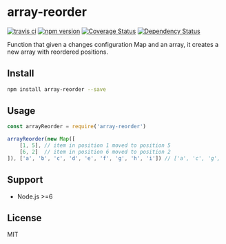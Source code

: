 # array-reorder

[![travis ci][1]][2]
[![npm version][3]][4]
[![Coverage Status][5]][6]
[![Dependency Status][7]][8]

Function that given a changes configuration Map and an array, it creates a new array with reordered positions.

## Install

``` bash
npm install array-reorder --save
```

## Usage

``` JavaScript
const arrayReorder = require('array-reorder')

arrayReorder(new Map([
    [1, 5], // item in position 1 moved to position 5
    [6, 2]  // item in position 6 moved to position 2
]), ['a', 'b', 'c', 'd', 'e', 'f', 'g', 'h', 'i']) // ['a', 'c', 'g', 'd', 'e', 'b', 'f', 'h', 'i']
```

## Support
- Node.js >=6

## License
MIT

  [1]: https://travis-ci.org/xgbuils/array-reorder.svg?branch=master
  [2]: https://travis-ci.org/xgbuils/array-reorder
  [3]: https://badge.fury.io/js/array-reorder.svg
  [4]: https://badge.fury.io/js/array-reorder
  [5]: https://coveralls.io/repos/github/xgbuils/array-reorder/badge.svg?branch=master
  [6]: https://coveralls.io/github/xgbuils/array-reorder?branch=master
  [7]: https://david-dm.org/xgbuils/array-reorder.svg
  [8]: https://david-dm.org/xgbuils/array-reorder